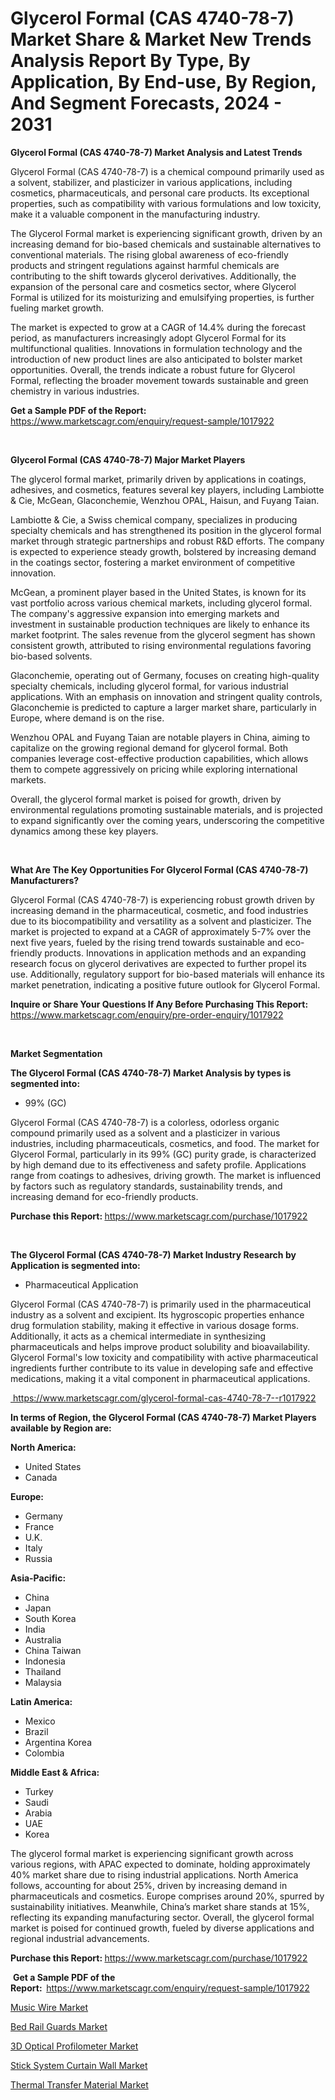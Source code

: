 <p><h1>Glycerol Formal (CAS 4740-78-7) Market Share & Market New Trends Analysis Report By Type, By Application, By End-use, By Region, And Segment Forecasts, 2024 - 2031</h1></p><p><strong>Glycerol Formal (CAS 4740-78-7) Market Analysis and Latest Trends</strong></p>
<p><p>Glycerol Formal (CAS 4740-78-7) is a chemical compound primarily used as a solvent, stabilizer, and plasticizer in various applications, including cosmetics, pharmaceuticals, and personal care products. Its exceptional properties, such as compatibility with various formulations and low toxicity, make it a valuable component in the manufacturing industry.</p><p>The Glycerol Formal market is experiencing significant growth, driven by an increasing demand for bio-based chemicals and sustainable alternatives to conventional materials. The rising global awareness of eco-friendly products and stringent regulations against harmful chemicals are contributing to the shift towards glycerol derivatives. Additionally, the expansion of the personal care and cosmetics sector, where Glycerol Formal is utilized for its moisturizing and emulsifying properties, is further fueling market growth.</p><p>The market is expected to grow at a CAGR of 14.4% during the forecast period, as manufacturers increasingly adopt Glycerol Formal for its multifunctional qualities. Innovations in formulation technology and the introduction of new product lines are also anticipated to bolster market opportunities. Overall, the trends indicate a robust future for Glycerol Formal, reflecting the broader movement towards sustainable and green chemistry in various industries.</p></p>
<p><strong>Get a Sample PDF of the Report:&nbsp;</strong> <a href="https://www.marketscagr.com/enquiry/request-sample/1017922">https://www.marketscagr.com/enquiry/request-sample/1017922</a></p>
<p>&nbsp;</p>
<p><strong>Glycerol Formal (CAS 4740-78-7) Major Market Players</strong></p>
<p><p>The glycerol formal market, primarily driven by applications in coatings, adhesives, and cosmetics, features several key players, including Lambiotte & Cie, McGean, Glaconchemie, Wenzhou OPAL, Haisun, and Fuyang Taian.</p><p>Lambiotte & Cie, a Swiss chemical company, specializes in producing specialty chemicals and has strengthened its position in the glycerol formal market through strategic partnerships and robust R&D efforts. The company is expected to experience steady growth, bolstered by increasing demand in the coatings sector, fostering a market environment of competitive innovation.</p><p>McGean, a prominent player based in the United States, is known for its vast portfolio across various chemical markets, including glycerol formal. The company's aggressive expansion into emerging markets and investment in sustainable production techniques are likely to enhance its market footprint. The sales revenue from the glycerol segment has shown consistent growth, attributed to rising environmental regulations favoring bio-based solvents.</p><p>Glaconchemie, operating out of Germany, focuses on creating high-quality specialty chemicals, including glycerol formal, for various industrial applications. With an emphasis on innovation and stringent quality controls, Glaconchemie is predicted to capture a larger market share, particularly in Europe, where demand is on the rise.</p><p>Wenzhou OPAL and Fuyang Taian are notable players in China, aiming to capitalize on the growing regional demand for glycerol formal. Both companies leverage cost-effective production capabilities, which allows them to compete aggressively on pricing while exploring international markets.</p><p>Overall, the glycerol formal market is poised for growth, driven by environmental regulations promoting sustainable materials, and is projected to expand significantly over the coming years, underscoring the competitive dynamics among these key players.</p></p>
<p>&nbsp;</p>
<p><strong>What Are The Key Opportunities For Glycerol Formal (CAS 4740-78-7) Manufacturers?</strong></p>
<p><p>Glycerol Formal (CAS 4740-78-7) is experiencing robust growth driven by increasing demand in the pharmaceutical, cosmetic, and food industries due to its biocompatibility and versatility as a solvent and plasticizer. The market is projected to expand at a CAGR of approximately 5-7% over the next five years, fueled by the rising trend towards sustainable and eco-friendly products. Innovations in application methods and an expanding research focus on glycerol derivatives are expected to further propel its use. Additionally, regulatory support for bio-based materials will enhance its market penetration, indicating a positive future outlook for Glycerol Formal.</p></p>
<p><strong>Inquire or Share Your Questions If Any Before Purchasing This Report:</strong> <a href="https://www.marketscagr.com/enquiry/pre-order-enquiry/1017922">https://www.marketscagr.com/enquiry/pre-order-enquiry/1017922</a></p>
<p>&nbsp;</p>
<p><strong>Market Segmentation</strong></p>
<p><strong>The Glycerol Formal (CAS 4740-78-7) Market Analysis by types is segmented into:</strong></p>
<p><ul><li>99% (GC)</li></ul></p>
<p><p>Glycerol Formal (CAS 4740-78-7) is a colorless, odorless organic compound primarily used as a solvent and a plasticizer in various industries, including pharmaceuticals, cosmetics, and food. The market for Glycerol Formal, particularly in its 99% (GC) purity grade, is characterized by high demand due to its effectiveness and safety profile. Applications range from coatings to adhesives, driving growth. The market is influenced by factors such as regulatory standards, sustainability trends, and increasing demand for eco-friendly products.</p></p>
<p><strong>Purchase this Report:&nbsp;</strong><a href="https://www.marketscagr.com/purchase/1017922">https://www.marketscagr.com/purchase/1017922</a></p>
<p>&nbsp;</p>
<p><strong>The Glycerol Formal (CAS 4740-78-7) Market Industry Research by Application is segmented into:</strong></p>
<p><ul><li>Pharmaceutical Application</li></ul></p>
<p><p>Glycerol Formal (CAS 4740-78-7) is primarily used in the pharmaceutical industry as a solvent and excipient. Its hygroscopic properties enhance drug formulation stability, making it effective in various dosage forms. Additionally, it acts as a chemical intermediate in synthesizing pharmaceuticals and helps improve product solubility and bioavailability. Glycerol Formal's low toxicity and compatibility with active pharmaceutical ingredients further contribute to its value in developing safe and effective medications, making it a vital component in pharmaceutical applications.</p></p>
<p><a href="https://www.marketscagr.com/glycerol-formal-cas-4740-78-7--r1017922">&nbsp;https://www.marketscagr.com/glycerol-formal-cas-4740-78-7--r1017922</a></p>
<p><strong>In terms of Region, the Glycerol Formal (CAS 4740-78-7) Market Players available by Region are:</strong></p>
<p>
    <p> <strong> North America: </strong>
        <ul>
            <li>United States</li>
            <li>Canada</li>
        </ul>
        </p> 
    <p> <strong> Europe: </strong>
        <ul>
            <li>Germany</li>
            <li>France</li>
            <li>U.K.</li>
            <li>Italy</li>
            <li>Russia</li>
        </ul>
        </p> 
    <p> <strong> Asia-Pacific: </strong>
        <ul>
            <li>China</li>
            <li>Japan</li>
            <li>South Korea</li>
            <li>India</li>
            <li>Australia</li>
            <li>China Taiwan</li>
            <li>Indonesia</li>
            <li>Thailand</li>
            <li>Malaysia</li>
        </ul>
        </p> 
    <p> <strong> Latin America: </strong>
        <ul>
            <li>Mexico</li>
            <li>Brazil</li>
            <li>Argentina Korea</li>
            <li>Colombia</li>
        </ul>
        </p> 
    <p> <strong> Middle East & Africa: </strong>
        <ul>
            <li>Turkey</li>
            <li>Saudi</li>
            <li>Arabia</li>
            <li>UAE</li>
            <li>Korea</li>
        </ul>
    </p>
    </p>
<p><p>The glycerol formal market is experiencing significant growth across various regions, with APAC expected to dominate, holding approximately 40% market share due to rising industrial applications. North America follows, accounting for about 25%, driven by increasing demand in pharmaceuticals and cosmetics. Europe comprises around 20%, spurred by sustainability initiatives. Meanwhile, China’s market share stands at 15%, reflecting its expanding manufacturing sector. Overall, the glycerol formal market is poised for continued growth, fueled by diverse applications and regional industrial advancements.</p></p>
<p><strong>Purchase this Report: </strong><a href="https://www.marketscagr.com/purchase/1017922">https://www.marketscagr.com/purchase/1017922</a></p>
<p>&nbsp;<strong>Get a Sample PDF of the Report:&nbsp;&nbsp;</strong><a href="https://www.marketscagr.com/enquiry/request-sample/1017922">https://www.marketscagr.com/enquiry/request-sample/1017922</a></p>
<p><strong></strong></p>
<p><p><a href="https://medium.com/@jacobpayne74/the-music-wire-market-has-experienced-impressive-growth-in-recent-years-expanding-its-market-dd20c36bb850">Music Wire Market</a></p><p><a href="https://www.linkedin.com/pulse/bed-rail-guards-market-trends-analysis-opportunities-challenges-kdkme?trackingId=P0MfqWDKT3SWjwDOkTI8BQ%3D%3D">Bed Rail Guards Market</a></p><p><a href="https://medium.com/@priscillaalexist47/the-global-market-overview-of-the-3d-optical-profilometer-market-provides-a-unique-perspective-on-535c0b862f40">3D Optical Profilometer Market</a></p><p><a href="https://issuu.com/reportprime-2/docs/stick-system-curtain-wall-market-si_3ab8a26c92d38e">Stick System Curtain Wall Market</a></p><p><a href="https://issuu.com/reportprime-2/docs/thermal-transfer-material-market-si_c7739975cd352b">Thermal Transfer Material Market</a></p></p>